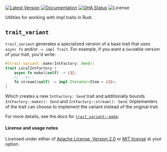 [![Latest Version]][crates.io] [![Documentation]][docs.rs] [![GHA Status]][GitHub Actions] ![License]

Utilities for working with impl traits in Rust.

## `trait_variant`

`trait_variant` generates a specialized version of a base trait that uses `async fn` and/or `-> impl Trait`. For example, if you want a `Send`able version of your trait, you'd write:

```rust
#[trait_variant::make(IntFactory: Send)]
trait LocalIntFactory {
    async fn make(&self) -> i32;
    // ..or..
    fn stream(&self) -> impl Iterator<Item = i32>;
}
```

Which creates a new `IntFactory: Send` trait and additionally bounds `IntFactory::make(): Send` and `IntFactory::stream(): Send`. Implementers of the trait can choose to implement the variant instead of the original trait.

For more details, see the docs for [`trait_variant::make`].

[`trait_variant::make`]: https://docs.rs/trait-variant/latest/trait_variant/attr.make.html

#### License and usage notes

Licensed under either of [Apache License, Version 2.0](LICENSE-APACHE) or
[MIT license](LICENSE-MIT) at your option.

[GitHub Actions]: https://github.com/rust-lang/impl-trait-utils/actions
[GHA Status]: https://github.com/rust-lang/impl-trait-utils/actions/workflows/rust.yml/badge.svg
[crates.io]: https://crates.io/crates/trait-variant
[Latest Version]: https://img.shields.io/crates/v/trait-variant.svg
[Documentation]: https://img.shields.io/docsrs/trait-variant
[docs.rs]: https://docs.rs/trait-variant
[License]: https://img.shields.io/crates/l/trait-variant.svg
